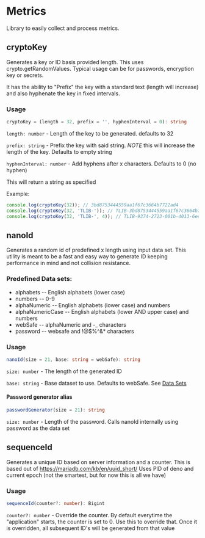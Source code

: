 # Metrics

Library to easily collect and process metrics.

## cryptoKey

Generates a key or ID basis provided length. This uses crypto.getRandomValues. Typical usage can be for passwords, encryption key or secrets.

It has the ability to "Prefix" the key with a standard text (length will increase) and also hyphenate the key in fixed intervals.

### Usage

```ts
cryptoKey = (length = 32, prefix = '', hyphenInterval = 0): string
```

`length: number` - Length of the key to be generated. defaults to 32

`prefix: string` - Prefix the key with said string. _NOTE_ this will increase the length of the key. Defaults to empty string

`hyphenInterval: number` - Add hyphens after x characters. Defaults to 0 (no hyphen)

This will return a string as specified

Example:

```ts
console.log(cryptoKey(32)); // 3bd8753444559aa1f67c3664b7722ad4
console.log(cryptoKey(32, 'TLIB-')); // TLIB-3bd8753444559aa1f67c3664b7722ad4
console.log(cryptoKey(32, 'TLIB-', 4)); // TLIB-9374-2723-001b-4013-6ee3-0ea8-cad0-5434
```

## nanoId

Generates a random id of predefined x length using input data set. This utility is meant to be a fast and easy way to generate ID keeping performance in mind and not collision resistance.

### Predefined Data sets:

- alphabets -- English alphabets (lower case)
- numbers -- 0-9
- alphaNumeric -- English alphabets (lower case) and numbers
- alphaNumericCase -- English alphabets (lower AND upper case) and numbers
- webSafe -- alphaNumeric and -_ characters
- password -- websafe and !@$%^&* characters

### Usage

```ts
nanoId(size = 21, base: string = webSafe): string
```

`size: number` - The length of the generated ID

`base: string` - Base dataset to use. Defaults to webSafe. See [Data Sets](#predefined-data-sets)

#### Password generator alias

```ts
passwordGenerator(size = 21): string
```

`size: number` - Length of the password. Calls nanoId internally using password as the data set

## sequenceId

Generates a unique ID based on server information and a counter. This is based out of https://mariadb.com/kb/en/uuid_short/
Uses PID of deno and current epoch (not the smartest, but for now this is all we have)

### Usage

```ts
sequenceId(counter?: number): Bigint
```

`counter?: number` - Override the counter. By default everytime the "application" starts, the counter is set to 0. Use this to override that. Once it is overridden, all subsequent ID's will be generated from that value
